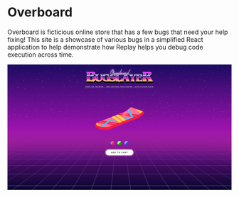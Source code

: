 # Overboard

Overboard is ficticious online store that has a few bugs that need your help fixing! This site is a showcase of various bugs in a simplified React application to help demonstrate how Replay helps you debug code execution across time.

![Overboard](./public/overboard.png)